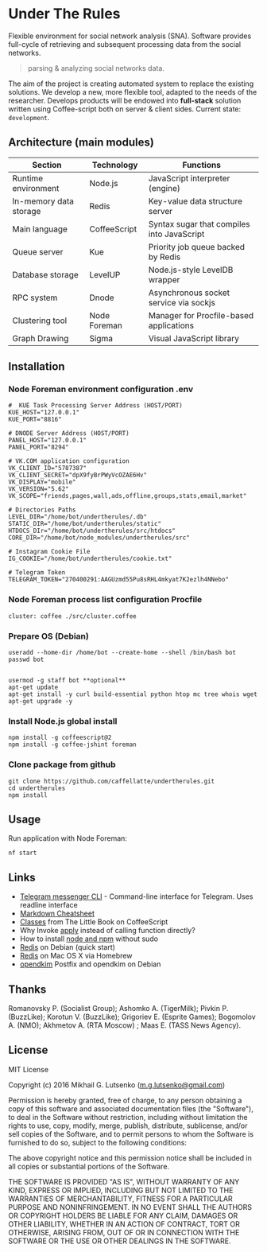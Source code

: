# Under The Rules

Flexible environment for social network analysis (SNA). Software provides
full-cycle of retrieving and subsequent processing data from the social networks.

> parsing & analyzing social networks data.

The aim of the project is creating automated system to replace the existing
solutions. We develop a new, more flexible tool, adapted to the needs of the
researcher. Develops products will be endowed into **full-stack** solution
written using Coffee-script both on server & client sides. Current state: `development`.

## Architecture (main modules)

| Section | Technology | Functions |
| ------------- | ---------- | -------- |
| Runtime environment | Node.js | JavaScript interpreter (engine) | [link](https://nodejs.org/) |
| In-memory data storage | Redis | Key-value data structure server | [link](https://redis.io/) |
| Main language | CoffeeScript | Syntax sugar that compiles into JavaScript | [link](https://coffeescript.org/) |
| Queue server | Kue |  Priority job queue backed by Redis | [link](https://github.com/Automattic/kue) |
| Database storage | LevelUP | Node.js-style LevelDB wrapper | [link](https://github.com/Level/levelup) |
| RPC system  | Dnode | Asynchronous socket service via sockjs | [link](https://www.npmjs.com/package/dnode) |
| Clustering tool | Node Foreman | Manager for Procfile-based applications | [link](https://www.npmjs.com/package/foreman) |
| Graph Drawing | Sigma | Visual JavaScript library | [link](http://sigmajs.org)|

## Installation

### Node Foreman environment configuration **.env**

    #  KUE Task Processing Server Address (HOST/PORT)
    KUE_HOST="127.0.0.1"
    KUE_PORT="8816"

    # DNODE Server Address (HOST/PORT)
    PANEL_HOST="127.0.0.1"
    PANEL_PORT="8294"

    # VK.COM application configuration
    VK_CLIENT_ID="5787387"
    VK_CLIENT_SECRET="dpX9fyBrPWyVcOZAE6Hv"
    VK_DISPLAY="mobile"
    VK_VERSION="5.62"
    VK_SCOPE="friends,pages,wall,ads,offline,groups,stats,email,market"

    # Directories Paths
    LEVEL_DIR="/home/bot/undertherules/.db"
    STATIC_DIR="/home/bot/undertherules/static"
    HTDOCS_DIr="/home/bot/undertherules/src/htdocs"
    CORE_DIR="/home/bot/node_modules/undertherules/src"

    # Instagram Cookie File
    IG_COOKIE="/home/bot/undertherules/cookie.txt"

    # Telegram Token
    TELEGRAM_TOKEN="270400291:AAGUzmd55Pu8sRHL4mkyat7K2ezlh4NNebo"

### Node Foreman process list configuration **Procfile**

    cluster: coffee ./src/cluster.coffee

### Prepare OS (Debian)

    useradd --home-dir /home/bot --create-home --shell /bin/bash bot
    passwd bot


    usermod -g staff bot **optional**
    apt-get update
    apt-get install -y curl build-essential python htop mc tree whois wget
    apt-get upgrade -y

### Install Node.js global install

    npm install -g coffeescript@2
    npm install -g coffee-jshint foreman

### Clone package from github

    git clone https://github.com/caffellatte/undertherules.git
    cd undertherules
    npm install

## Usage

Run application with Node Foreman:

    nf start

## Links

- [Telegram messenger CLI](https://github.com/vysheng/tg) - Command-line interface for Telegram. Uses readline interface
- [Markdown Cheatsheet](https://github.com/adam-p/markdown-here/wiki/Markdown-Cheatsheet)
- [Classes](https://arcturo.github.io/library/coffeescript/03_classes.html) from The Little Book on CoffeeScript
- Why Invoke [apply](http://stackoverflow.com/questions/5936604/) instead of calling function directly?
- How to install [node and npm](https://gist.github.com/isaacs/579814) without sudo
- [Redis](https://redis.io/topics/quickstart) on Debian (quick start)
- [Redis](https://vk.cc/60LXaa) on Mac OS X via Homebrew
- [opendkim](https://wiki.debian.org/opendkim) Postfix and opendkim on Debian

## Thanks

Romanovsky P. (Socialist Group); Ashomko A. (TigerMilk); Pivkin P. (BuzzLike);
Korotun V. (BuzzLike); Grigoriev E. (Esprite Games); Bogomolov A. (NMO);
Akhmetov A. (RTA Moscow) ; Maas E. (TASS News Agency).

## License

MIT License

Copyright (c) 2016 Mikhail G. Lutsenko (m.g.lutsenko@gmail.com)

Permission is hereby granted, free of charge, to any person obtaining a copy
of this software and associated documentation files (the "Software"), to deal
in the Software without restriction, including without limitation the rights
to use, copy, modify, merge, publish, distribute, sublicense, and/or sell
copies of the Software, and to permit persons to whom the Software is
furnished to do so, subject to the following conditions:

The above copyright notice and this permission notice shall be
included in all copies or substantial portions of the Software.

THE SOFTWARE IS PROVIDED "AS IS", WITHOUT WARRANTY OF ANY KIND, EXPRESS OR IMPLIED,
INCLUDING BUT NOT LIMITED TO THE WARRANTIES OF MERCHANTABILITY, FITNESS FOR A PARTICULAR
PURPOSE AND NONINFRINGEMENT. IN NO EVENT SHALL THE AUTHORS OR COPYRIGHT HOLDERS BE LIABLE
FOR ANY CLAIM, DAMAGES OR OTHER LIABILITY, WHETHER IN AN ACTION OF CONTRACT, TORT OR OTHERWISE,
ARISING FROM, OUT OF OR IN CONNECTION WITH THE SOFTWARE OR THE USE OR OTHER DEALINGS IN THE SOFTWARE.
